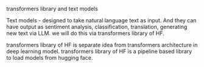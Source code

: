 transformers library and text models

Text models - designed to take natural language text as input. And they can have output as sentiment analysis, classification, translation, generating new text via LLM. 
we will do this via transformers library of HF. 

transformers library of HF is separate idea from transformers architecture in deep learning model. 
transformers library of HF is a pipeline based library to load models from hugging face.


